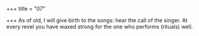 +++
title = "07"

+++
As of old, I will give birth to the songs: hear the call of the singer. At every revel you have waxed strong for the one who performs
(rituals) well.